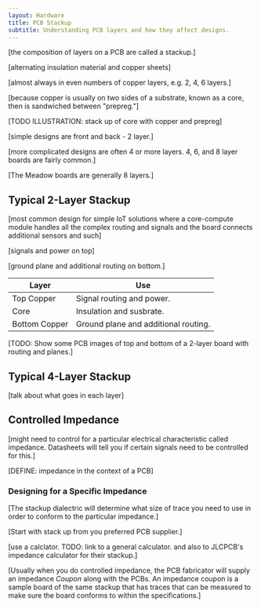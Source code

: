 ```yaml
---
layout: Hardware
title: PCB Stackup
subtitle: Understanding PCB layers and how they affect designs.
---
```


[the composition of layers on a PCB are called a stackup.]

[alternating insulation material and copper sheets]

[almost always in even numbers of copper layers, e.g. 2, 4, 6 layers.]

[because copper is usually on two sides of a substrate, known as a core, then is sandwiched between "prepreg."]

[TODO ILLUSTRATION: stack up of core with copper and prepreg]

[simple designs are front and back - 2 layer.]

[more complicated designs are often 4 or more layers. 4, 6, and 8 layer boards are fairly common.]

[The Meadow boards are generally 8 layers.]


## Typical 2-Layer Stackup

[most common design for simple IoT solutions where a core-compute module handles all the complex routing and signals and the board connects additional sensors and such]

[signals and power on top]

[ground plane and additional routing on bottom.]

| Layer | Use |
|-------|-----|
| Top Copper  | Signal routing and power. |
| Core  | Insulation and susbrate. |
| Bottom Copper | Ground plane and additional routing. |

[TODO: Show some PCB images of top and bottom of a 2-layer board with routing and planes.]

## Typical 4-Layer Stackup

[talk about what goes in each layer]


## Controlled Impedance

[might need to control for a particular electrical characteristic called impedance. Datasheets will tell you if certain signals need to be controlled for this.]

[DEFINE: impedance in the context of a PCB]

### Designing for a Specific Impedance

[The stackup dialectric will determine what size of trace you need to use in order to conform to the particular impedance.]

[Start with stack up from you preferred PCB supplier.]

[use a calclator. TODO: link to a general calculator. and also to JLCPCB's impedance calculator for their stackup.]

[Usually when you do controlled impedance, the PCB fabricator will supply an impedance _Coupon_ along with the PCBs. An impedance coupon is a sample board of the same stackup that has traces that can be measured to make sure the board conforms to within the specifications.]

